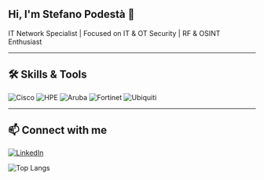 ## Hi, I'm Stefano Podestà 👋


IT Network Specialist | Focused on IT & OT Security | RF & OSINT Enthusiast


---


## 🛠 Skills & Tools

![Cisco](https://img.shields.io/badge/-Cisco-1BA0E2?style=flat-square&logo=cisco)
![HPE](https://img.shields.io/badge/-HPE-0096D6?style=flat-square&logo=hpe)
![Aruba](https://img.shields.io/badge/-Aruba-0072C6?style=flat-square&logo=aruba)
![Fortinet](https://img.shields.io/badge/-Fortinet-EE1C25?style=flat-square&logo=fortinet)
![Ubiquiti](https://img.shields.io/badge/-Ubiquiti-262626?style=flat-square&logo=ubiquiti)


---


## 📫 Connect with me

<a href="https://www.linkedin.com/in/stefanopodest/" target="_blank">
  <img src="https://img.shields.io/badge/LinkedIn-0077B5?style=flat-square&logo=linkedin&logoColor=white" alt="LinkedIn">
</a>

<!--
**stevepode/stevepode** is a ✨ _special_ ✨ repository because its `README.md` (this file) appears on your GitHub profile.

Here are some ideas to get you started:

- 🔭 I’m currently working on ...
- 🌱 I’m currently learning ...
- 👯 I’m looking to collaborate on ...
- 🤔 I’m looking for help with ...
- 💬 Ask me about ...
- 📫 How to reach me: ...
- 😄 Pronouns: ...
- ⚡ Fun fact: ...
-->


![Top Langs](https://github-readme-stats.vercel.app/api/top-langs/?username=stevepode&layout=compact&theme=tokyonight)
